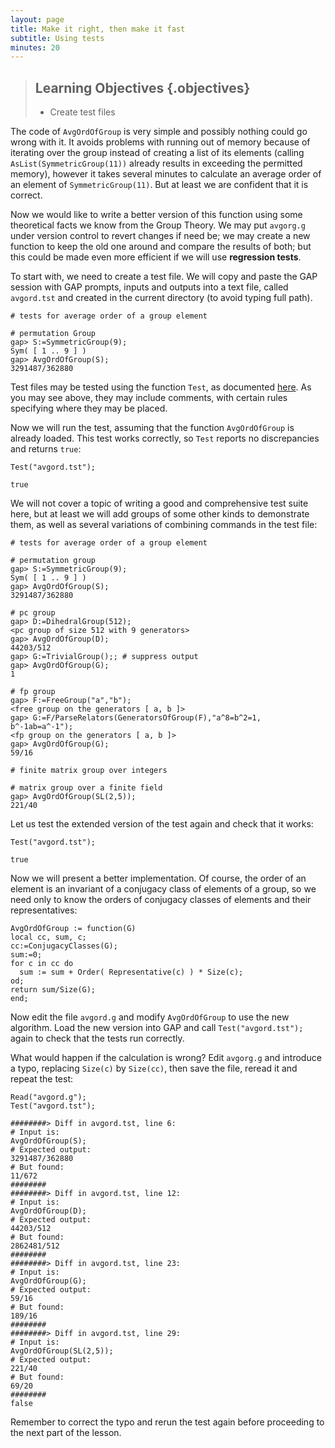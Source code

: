 ```yaml
---
layout: page
title: Make it right, then make it fast
subtitle: Using tests
minutes: 20
---
```

> ## Learning Objectives {.objectives}
>
> * Create test files

The code of `AvgOrdOfGroup` is very simple and possibly nothing could go wrong
with it. It avoids problems with running out of memory because of iterating
over the group instead of creating a list of its elements
(calling `AsList(SymmetricGroup(11))` already results in exceeding the permitted
memory), however it takes several minutes to calculate an average order of an
element of `SymmetricGroup(11)`. But at least we are confident that it is
correct.

Now we would like to write a better version of this function using some
theoretical facts we know from the Group Theory. We may put
`avgorg.g` under version control to revert changes if need be;
we may create a new function to keep the old one around and compare the
results of both; but this could be made even more efficient if we will
use **regression tests**.

To start with, we need to create a test file. We will copy and paste
the GAP session with GAP prompts, inputs and outputs into a text file, called
`avgord.tst` and created in the current directory (to avoid typing full path).

~~~ {.gap}
# tests for average order of a group element

# permutation Group
gap> S:=SymmetricGroup(9);
Sym( [ 1 .. 9 ] )
gap> AvgOrdOfGroup(S);
3291487/362880
~~~

Test files may be tested using the function `Test`, as documented [here](http://www.gap-system.org/Manuals/doc/ref/chap7.html#X87712F9D8732193C).
As you may see above, they may include comments, with certain rules specifying
where they may be placed.

Now we will run the test, assuming that the function `AvgOrdOfGroup` is already
loaded. This test works correctly, so `Test` reports no discrepancies and
returns `true`:

~~~ {.gap}
Test("avgord.tst");
~~~

~~~ {.output}
true
~~~

We will not cover a topic of writing a good and comprehensive test suite here,
but at least we will add groups of some other kinds to demonstrate them, as
well as several variations of combining commands in the test file:

~~~ {.gap}
# tests for average order of a group element

# permutation group
gap> S:=SymmetricGroup(9);
Sym( [ 1 .. 9 ] )
gap> AvgOrdOfGroup(S);
3291487/362880

# pc group
gap> D:=DihedralGroup(512);
<pc group of size 512 with 9 generators>
gap> AvgOrdOfGroup(D);
44203/512
gap> G:=TrivialGroup();; # suppress output
gap> AvgOrdOfGroup(G);
1

# fp group
gap> F:=FreeGroup("a","b");
<free group on the generators [ a, b ]>
gap> G:=F/ParseRelators(GeneratorsOfGroup(F),"a^8=b^2=1, b^-1ab=a^-1");
<fp group on the generators [ a, b ]>
gap> AvgOrdOfGroup(G);
59/16

# finite matrix group over integers

# matrix group over a finite field
gap> AvgOrdOfGroup(SL(2,5));
221/40
~~~

Let us test the extended version of the test again and check that it works:

~~~ {.gap}
Test("avgord.tst");
~~~

~~~ {.output}
true
~~~

Now we will present a better implementation. Of course, the order of an element
is an invariant of a conjugacy class of elements of a group, so we need only to
know the orders of conjugacy classes of elements and their representatives:

~~~ {.gap}
AvgOrdOfGroup := function(G)
local cc, sum, c;
cc:=ConjugacyClasses(G);
sum:=0;
for c in cc do
  sum := sum + Order( Representative(c) ) * Size(c);
od;
return sum/Size(G);
end;
~~~

Now edit the file `avgord.g` and modify `AvgOrdOfGroup` to use the new algorithm.
Load the new version into GAP and call `Test("avgord.tst");` again to check that
the tests run correctly.

What would happen if the calculation is wrong? Edit `avgorg.g` and introduce a
typo, replacing `Size(c)` by `Size(cc)`, then save the file, reread it and repeat
the test:

~~~ {.gap}
Read("avgord.g");
Test("avgord.tst");
~~~

~~~ {.output}
########> Diff in avgord.tst, line 6:
# Input is:
AvgOrdOfGroup(S);
# Expected output:
3291487/362880
# But found:
11/672
########
########> Diff in avgord.tst, line 12:
# Input is:
AvgOrdOfGroup(D);
# Expected output:
44203/512
# But found:
2862481/512
########
########> Diff in avgord.tst, line 23:
# Input is:
AvgOrdOfGroup(G);
# Expected output:
59/16
# But found:
189/16
########
########> Diff in avgord.tst, line 29:
# Input is:
AvgOrdOfGroup(SL(2,5));
# Expected output:
221/40
# But found:
69/20
########
false
~~~

Remember to correct the typo and rerun the test again
before proceeding to the next part of the lesson.
